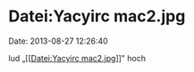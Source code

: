Datei:Yacyirc mac2.jpg
======================

Date: 2013-08-27 12:26:40

lud „\[\[[Datei:Yacyirc
mac2.jpg](http://www.yacy-websuche.de/wiki/index.php/Datei:Yacyirc_mac2.jpg "Datei:Yacyirc mac2.jpg")\]\]"
hoch
